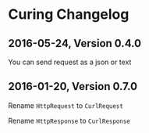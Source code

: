 # Curing Changelog
## 2016-05-24, Version 0.4.0

You can send request as a json or text

## 2016-01-20, Version 0.7.0

Rename `HttpRequest` to `CurlRequest`

Rename `HttpResponse` to `CurlResponse`